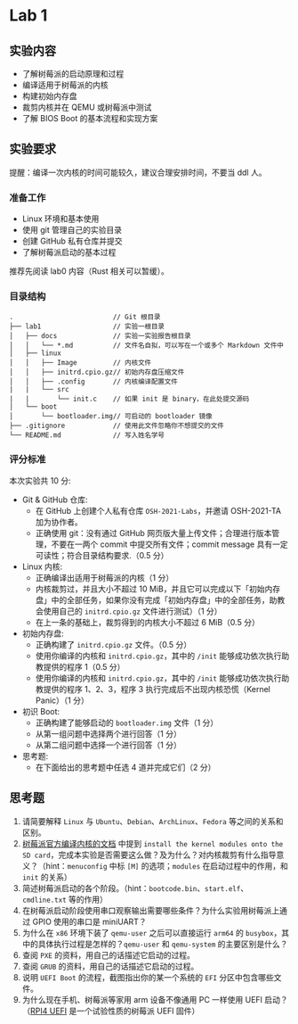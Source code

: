 # Lab 1

## 实验内容

- 了解树莓派的启动原理和过程
- 编译适用于树莓派的内核
- 构建初始内存盘
- 裁剪内核并在 QEMU 或树莓派中测试
- 了解 BIOS Boot 的基本流程和实现方案

## 实验要求

提醒：编译一次内核的时间可能较久，建议合理安排时间，不要当 ddl 人。

### 准备工作

- Linux 环境和基本使用
- 使用 git 管理自己的实验目录
- 创建 GitHub 私有仓库并提交
- 了解树莓派启动的基本过程

推荐先阅读 lab0 内容（Rust 相关可以暂缓）。

### 目录结构

```
.                         // Git 根目录
├── lab1                  // 实验一根目录
│   ├── docs              // 实验一实验报告根目录
│   │   └── *.md          // 文件名自拟，可以写在一个或多个 Markdown 文件中
│   ├── linux
│   │   ├── Image         // 内核文件
│   │   ├── initrd.cpio.gz// 初始内存盘压缩文件
│   │   ├── .config       // 内核编译配置文件
|   |   └── src
|   |       └── init.c    // 如果 init 是 binary，在此处提交源码
│   └── boot
│       └── bootloader.img// 可启动的 bootloader 镜像
├── .gitignore            // 使用此文件忽略你不想提交的文件
└── README.md             // 写入姓名学号
```

### 评分标准

本次实验共 10 分:

- Git & GitHub 仓库:
  - 在 GitHub 上创建个人私有仓库 `OSH-2021-Labs`，并邀请 OSH-2021-TA 加为协作者。
  - 正确使用 git：没有通过 GitHub 网页版大量上传文件；合理进行版本管理，不要在一两个 commit 中提交所有文件；commit message 具有一定可读性；符合目录结构要求.（0.5 分）
- Linux 内核:
  - 正确编译出适用于树莓派的内核（1 分）
  - 内核裁剪过，并且大小不超过 10 MiB，并且它可以完成以下「初始内存盘」中的全部任务，如果你没有完成「初始内存盘」中的全部任务，助教会使用自己的 `initrd.cpio.gz` 文件进行测试）（1 分）
  - 在上一条的基础上，裁剪得到的内核大小不超过 6 MiB（0.5 分）
- 初始内存盘:
  - 正确构建了 `initrd.cpio.gz` 文件。（0.5 分）
  - 使用你编译的内核和 `initrd.cpio.gz`，其中的 `/init` 能够成功依次执行助教提供的程序 1（0.5 分）
  - 使用你编译的内核和 `initrd.cpio.gz`，其中的 `/init` 能够成功依次执行助教提供的程序 1、2、3，程序 3 执行完成后不出现内核恐慌（Kernel Panic）（1 分）
- 初识 Boot:
  - 正确构建了能够启动的 `bootloader.img` 文件（1 分）
  - 从第一组问题中选择两个进行回答（1 分）
  - 从第二组问题中选择一个进行回答（1 分）
- 思考题:
  - 在下面给出的思考题中任选 4 道并完成它们（2 分）

## 思考题

1. 请简要解释 `Linux` 与 `Ubuntu`、`Debian`、`ArchLinux`、`Fedora` 等之间的关系和区别。
2. [树莓派官方编译内核的文档](https://www.raspberrypi.org/documentation/linux/kernel/building.md) 中提到 `install the kernel modules onto the SD card`，完成本实验是否需要这么做？及为什么？对内核裁剪有什么指导意义？（hint：`menuconfig` 中标 `[M]` 的选项；`modules` 在启动过程中的作用，和 `init` 的关系）
3. 简述树莓派启动的各个阶段。（hint：`bootcode.bin`、`start.elf`、`cmdline.txt` 等的作用）
4. 在树莓派启动阶段使用串口观察输出需要哪些条件？为什么实验用树莓派上通过 GPIO 使用的串口是 miniUART？
5. 为什么在 `x86` 环境下装了 `qemu-user` 之后可以直接运行 `arm64` 的 `busybox`，其中的具体执行过程是怎样的？`qemu-user` 和 `qemu-system` 的主要区别是什么？
6. 查阅 `PXE` 的资料，用自己的话描述它启动的过程。
7. 查阅 `GRUB` 的资料，用自己的话描述它启动的过程。
8. 说明 `UEFI Boot` 的流程，截图指出你的某一个系统的 `EFI` 分区中包含哪些文件。
9. 为什么现在手机、树莓派等家用 arm 设备不像通用 PC 一样使用 UEFI 启动？（[RPI4 UEFI](https://github.com/pftf/RPi4/) 是一个试验性质的树莓派 UEFI 固件）
